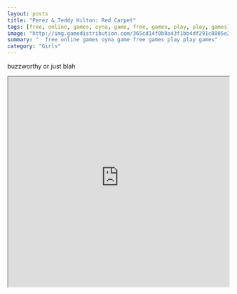 ```yaml
---
layout: posts
title: "Perez & Teddy Hilton: Red Carpet"
tags: [free, online, games, oyna, game, free, games, play, play, games]
image: "http://img.gamedistribution.com/365cd14f0b8a43f1bb4df291c8805e28.jpg"
summary: "  free online games oyna game free games play play games"
category: "Girls"
---
```


buzzworthy or just blah

<iframe width="100%" height="480px;" src="http://flash.gamedistribution.com?game=365cd14f0b8a43f1bb4df291c8805e28"></iframe>
